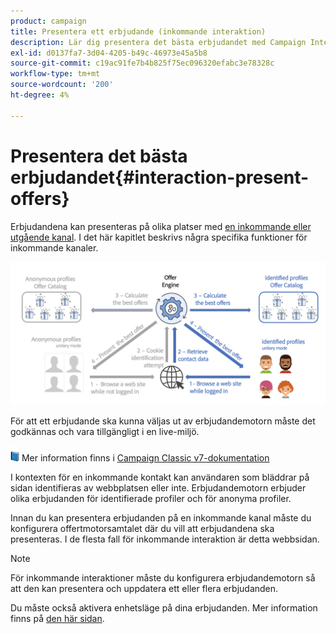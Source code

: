 ```yaml
---
product: campaign
title: Presentera ett erbjudande (inkommande interaktion)
description: Lär dig presentera det bästa erbjudandet med Campaign Interaction-modulen
exl-id: d0137fa7-3d04-4205-b49c-46973e45a5b8
source-git-commit: c19ac91fe7b4b825f75ec096320efabc3e78328c
workflow-type: tm+mt
source-wordcount: '200'
ht-degree: 4%

---
```


# Presentera det bästa erbjudandet{#interaction-present-offers}

Erbjudandena kan presenteras på olika platser med [en inkommande eller utgående kanal](interaction-architecture.md#interaction-types). I det här kapitlet beskrivs några specifika funktioner för inkommande kanaler.

![](assets/inbound-interactions.png)

För att ett erbjudande ska kunna väljas ut av erbjudandemotorn måste det godkännas och vara tillgängligt i en live-miljö.

![](../assets/do-not-localize/book.png) Mer information finns i [Campaign Classic v7-dokumentation](https://experienceleague.adobe.com/docs/campaign-classic/using/managing-offers/managing-an-offer-catalog/approving-and-activating-an-offer.html?lang=en#approving-offer-content)

I kontexten för en inkommande kontakt kan användaren som bläddrar på sidan identifieras av webbplatsen eller inte. Erbjudandemotorn erbjuder olika erbjudanden för identifierade profiler och för anonyma profiler.

Innan du kan presentera erbjudanden på en inkommande kanal måste du konfigurera offertmotorsamtalet där du vill att erbjudandena ska presenteras. I de flesta fall för inkommande interaktion är detta webbsidan.

>[!NOTE]
>
>För inkommande interaktioner måste du konfigurera erbjudandemotorn så att den kan presentera och uppdatera ett eller flera erbjudanden.
>
>Du måste också aktivera enhetsläge på dina erbjudanden. Mer information finns på [den här sidan](interaction-offer-spaces.md).
